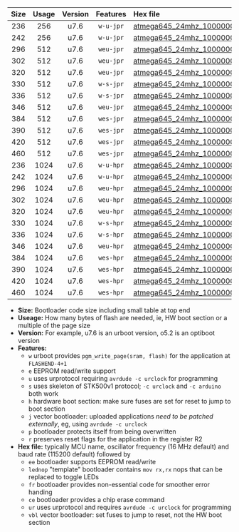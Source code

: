 |Size|Usage|Version|Features|Hex file|
|:-:|:-:|:-:|:-:|:--|
|236|256|u7.6|`w-u-jpr`|[atmega645_24mhz_1000000bps_ur_vbl.hex](https://raw.githubusercontent.com/stefanrueger/urboot/main//atmega645_24mhz_1000000bps_ur_vbl.hex)|
|242|256|u7.6|`w-u-jpr`|[atmega645_24mhz_1000000bps_lednop_ur_vbl.hex](https://raw.githubusercontent.com/stefanrueger/urboot/main//atmega645_24mhz_1000000bps_lednop_ur_vbl.hex)|
|296|512|u7.6|`weu-jpr`|[atmega645_24mhz_1000000bps_ee_ur_vbl.hex](https://raw.githubusercontent.com/stefanrueger/urboot/main//atmega645_24mhz_1000000bps_ee_ur_vbl.hex)|
|302|512|u7.6|`weu-jpr`|[atmega645_24mhz_1000000bps_ee_lednop_ur_vbl.hex](https://raw.githubusercontent.com/stefanrueger/urboot/main//atmega645_24mhz_1000000bps_ee_lednop_ur_vbl.hex)|
|320|512|u7.6|`weu-jpr`|[atmega645_24mhz_1000000bps_ee_lednop_fr_ur_vbl.hex](https://raw.githubusercontent.com/stefanrueger/urboot/main//atmega645_24mhz_1000000bps_ee_lednop_fr_ur_vbl.hex)|
|330|512|u7.6|`w-s-jpr`|[atmega645_24mhz_1000000bps_vbl.hex](https://raw.githubusercontent.com/stefanrueger/urboot/main//atmega645_24mhz_1000000bps_vbl.hex)|
|336|512|u7.6|`w-s-jpr`|[atmega645_24mhz_1000000bps_lednop_vbl.hex](https://raw.githubusercontent.com/stefanrueger/urboot/main//atmega645_24mhz_1000000bps_lednop_vbl.hex)|
|346|512|u7.6|`weu-jpr`|[atmega645_24mhz_1000000bps_ee_lednop_fr_ce_ur_vbl.hex](https://raw.githubusercontent.com/stefanrueger/urboot/main//atmega645_24mhz_1000000bps_ee_lednop_fr_ce_ur_vbl.hex)|
|384|512|u7.6|`wes-jpr`|[atmega645_24mhz_1000000bps_ee_vbl.hex](https://raw.githubusercontent.com/stefanrueger/urboot/main//atmega645_24mhz_1000000bps_ee_vbl.hex)|
|390|512|u7.6|`wes-jpr`|[atmega645_24mhz_1000000bps_ee_lednop_vbl.hex](https://raw.githubusercontent.com/stefanrueger/urboot/main//atmega645_24mhz_1000000bps_ee_lednop_vbl.hex)|
|420|512|u7.6|`wes-jpr`|[atmega645_24mhz_1000000bps_ee_lednop_fr_vbl.hex](https://raw.githubusercontent.com/stefanrueger/urboot/main//atmega645_24mhz_1000000bps_ee_lednop_fr_vbl.hex)|
|460|512|u7.6|`wes-jpr`|[atmega645_24mhz_1000000bps_ee_lednop_fr_ce_vbl.hex](https://raw.githubusercontent.com/stefanrueger/urboot/main//atmega645_24mhz_1000000bps_ee_lednop_fr_ce_vbl.hex)|
|236|1024|u7.6|`w-u-hpr`|[atmega645_24mhz_1000000bps_ur.hex](https://raw.githubusercontent.com/stefanrueger/urboot/main//atmega645_24mhz_1000000bps_ur.hex)|
|242|1024|u7.6|`w-u-hpr`|[atmega645_24mhz_1000000bps_lednop_ur.hex](https://raw.githubusercontent.com/stefanrueger/urboot/main//atmega645_24mhz_1000000bps_lednop_ur.hex)|
|296|1024|u7.6|`weu-hpr`|[atmega645_24mhz_1000000bps_ee_ur.hex](https://raw.githubusercontent.com/stefanrueger/urboot/main//atmega645_24mhz_1000000bps_ee_ur.hex)|
|302|1024|u7.6|`weu-hpr`|[atmega645_24mhz_1000000bps_ee_lednop_ur.hex](https://raw.githubusercontent.com/stefanrueger/urboot/main//atmega645_24mhz_1000000bps_ee_lednop_ur.hex)|
|320|1024|u7.6|`weu-hpr`|[atmega645_24mhz_1000000bps_ee_lednop_fr_ur.hex](https://raw.githubusercontent.com/stefanrueger/urboot/main//atmega645_24mhz_1000000bps_ee_lednop_fr_ur.hex)|
|330|1024|u7.6|`w-s-hpr`|[atmega645_24mhz_1000000bps.hex](https://raw.githubusercontent.com/stefanrueger/urboot/main//atmega645_24mhz_1000000bps.hex)|
|336|1024|u7.6|`w-s-hpr`|[atmega645_24mhz_1000000bps_lednop.hex](https://raw.githubusercontent.com/stefanrueger/urboot/main//atmega645_24mhz_1000000bps_lednop.hex)|
|346|1024|u7.6|`weu-hpr`|[atmega645_24mhz_1000000bps_ee_lednop_fr_ce_ur.hex](https://raw.githubusercontent.com/stefanrueger/urboot/main//atmega645_24mhz_1000000bps_ee_lednop_fr_ce_ur.hex)|
|384|1024|u7.6|`wes-hpr`|[atmega645_24mhz_1000000bps_ee.hex](https://raw.githubusercontent.com/stefanrueger/urboot/main//atmega645_24mhz_1000000bps_ee.hex)|
|390|1024|u7.6|`wes-hpr`|[atmega645_24mhz_1000000bps_ee_lednop.hex](https://raw.githubusercontent.com/stefanrueger/urboot/main//atmega645_24mhz_1000000bps_ee_lednop.hex)|
|420|1024|u7.6|`wes-hpr`|[atmega645_24mhz_1000000bps_ee_lednop_fr.hex](https://raw.githubusercontent.com/stefanrueger/urboot/main//atmega645_24mhz_1000000bps_ee_lednop_fr.hex)|
|460|1024|u7.6|`wes-hpr`|[atmega645_24mhz_1000000bps_ee_lednop_fr_ce.hex](https://raw.githubusercontent.com/stefanrueger/urboot/main//atmega645_24mhz_1000000bps_ee_lednop_fr_ce.hex)|

- **Size:** Bootloader code size including small table at top end
- **Useage:** How many bytes of flash are needed, ie, HW boot section or a multiple of the page size
- **Version:** For example, u7.6 is an urboot version, o5.2 is an optiboot version
- **Features:**
  + `w` urboot provides `pgm_write_page(sram, flash)` for the application at `FLASHEND-4+1`
  + `e` EEPROM read/write support
  + `u` uses urprotocol requiring `avrdude -c urclock` for programming
  + `s` uses skeleton of STK500v1 protocol; `-c urclock` and `-c arduino` both work
  + `h` hardware boot section: make sure fuses are set for reset to jump to boot section
  + `j` vector bootloader: uploaded applications *need to be patched externally*, eg, using `avrdude -c urclock`
  + `p` bootloader protects itself from being overwritten
  + `r` preserves reset flags for the application in the register R2
- **Hex file:** typically MCU name, oscillator frequency (16 MHz default) and baud rate (115200 default) followed by
  + `ee` bootloader supports EEPROM read/write
  + `lednop` "template" bootloader contains `mov rx,rx` nops that can be replaced to toggle LEDs
  + `fr` bootloader provides non-essential code for smoother error handing
  + `ce` bootloader provides a chip erase command
  + `ur` uses urprotocol and requires `avrdude -c urclock` for programming
  + `vbl` vector bootloader: set fuses to jump to reset, not the HW boot section
